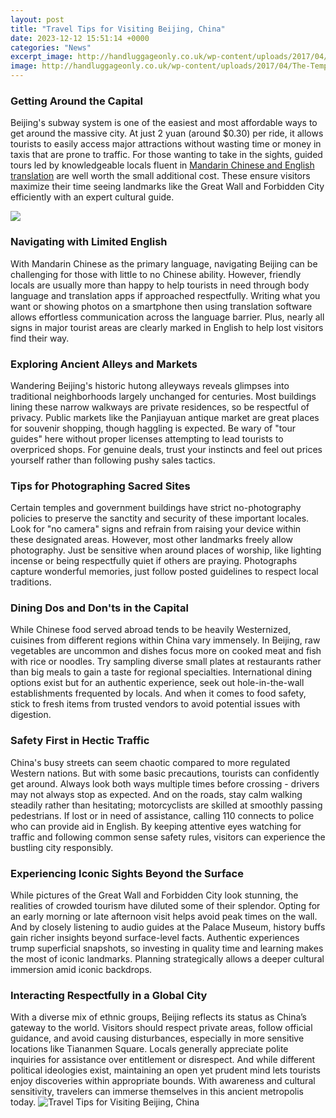 ```yaml
---
layout: post
title: "Travel Tips for Visiting Beijing, China"
date: 2023-12-12 15:51:14 +0000
categories: "News"
excerpt_image: http://handluggageonly.co.uk/wp-content/uploads/2017/04/The-Temple-of-Heaven.jpg
image: http://handluggageonly.co.uk/wp-content/uploads/2017/04/The-Temple-of-Heaven.jpg
---
```


### Getting Around the Capital 
Beijing's subway system is one of the easiest and most affordable ways to get around the massive city. At just 2 yuan (around $0.30) per ride, it allows tourists to easily access major attractions without wasting time or money in taxis that are prone to traffic. For those wanting to take in the sights, guided tours led by knowledgeable locals fluent in [Mandarin Chinese and English translation](https://thetopnews.github.io/from-obsession-to-reflection-my-experience-living-in-korea-as-a-k-pop-fan/) are well worth the small additional cost. These ensure visitors maximize their time seeing landmarks like the Great Wall and Forbidden City efficiently with an expert cultural guide.

![](https://charlieswanderings.com/wp-content/uploads/2019/07/190323CL-001.jpg)
### Navigating with Limited English 
With Mandarin Chinese as the primary language, navigating Beijing can be challenging for those with little to no Chinese ability. However, friendly locals are usually more than happy to help tourists in need through body language and translation apps if approached respectfully. Writing what you want or showing photos on a smartphone then using translation software allows effortless communication across the language barrier. Plus, nearly all signs in major tourist areas are clearly marked in English to help lost visitors find their way.
### Exploring Ancient Alleys and Markets
Wandering Beijing's historic hutong alleyways reveals glimpses into traditional neighborhoods largely unchanged for centuries. Most buildings lining these narrow walkways are private residences, so be respectful of privacy. Public markets like the Panjiayuan antique market are great places for souvenir shopping, though haggling is expected. Be wary of "tour guides" here without proper licenses attempting to lead tourists to overpriced shops. For genuine deals, trust your instincts and feel out prices yourself rather than following pushy sales tactics.
### Tips for Photographing Sacred Sites
Certain temples and government buildings have strict no-photography policies to preserve the sanctity and security of these important locales. Look for "no camera" signs and refrain from raising your device within these designated areas. However, most other landmarks freely allow photography. Just be sensitive when around places of worship, like lighting incense or being respectfully quiet if others are praying. Photographs capture wonderful memories, just follow posted guidelines to respect local traditions.
### Dining Dos and Don'ts in the Capital
While Chinese food served abroad tends to be heavily Westernized, cuisines from different regions within China vary immensely. In Beijing, raw vegetables are uncommon and dishes focus more on cooked meat and fish with rice or noodles. Try sampling diverse small plates at restaurants rather than big meals to gain a taste for regional specialties. International dining options exist but for an authentic experience, seek out hole-in-the-wall establishments frequented by locals. And when it comes to food safety, stick to fresh items from trusted vendors to avoid potential issues with digestion.
### Safety First in Hectic Traffic 
China's busy streets can seem chaotic compared to more regulated Western nations. But with some basic precautions, tourists can confidently get around. Always look both ways multiple times before crossing - drivers may not always stop as expected. And on the roads, stay calm walking steadily rather than hesitating; motorcyclists are skilled at smoothly passing pedestrians. If lost or in need of assistance, calling 110 connects to police who can provide aid in English. By keeping attentive eyes watching for traffic and following common sense safety rules, visitors can experience the bustling city responsibly.
### Experiencing Iconic Sights Beyond the Surface 
While pictures of the Great Wall and Forbidden City look stunning, the realities of crowded tourism have diluted some of their splendor. Opting for an early morning or late afternoon visit helps avoid peak times on the wall. And by closely listening to audio guides at the Palace Museum, history buffs gain richer insights beyond surface-level facts. Authentic experiences trump superficial snapshots, so investing in quality time and learning makes the most of iconic landmarks. Planning strategically allows a deeper cultural immersion amid iconic backdrops.  
### Interacting Respectfully in a Global City
With a diverse mix of ethnic groups, Beijing reflects its status as China’s gateway to the world. Visitors should respect private areas, follow official guidance, and avoid causing disturbances, especially in more sensitive locations like Tiananmen Square. Locals generally appreciate polite inquiries for assistance over entitlement or disrespect. And while different political ideologies exist, maintaining an open yet prudent mind lets tourists enjoy discoveries within appropriate bounds. With awareness and cultural sensitivity, travelers can immerse themselves in this ancient metropolis today.
![Travel Tips for Visiting Beijing, China](http://handluggageonly.co.uk/wp-content/uploads/2017/04/The-Temple-of-Heaven.jpg)